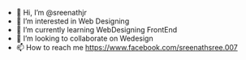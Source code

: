 - 👋 Hi, I’m @sreenathjr
- 👀 I’m interested in Web Designing
- 🌱 I’m currently learning WebDesigning FrontEnd
- 💞️ I’m looking to collaborate on Wedesign
- 📫 How to reach me https://www.facebook.com/sreenathsree.007

<!---
sreenathjr/sreenathjr is a ✨ special ✨ repository because its `README.md` (this file) appears on your GitHub profile.
You can click the Preview link to take a look at your changes.
--->
